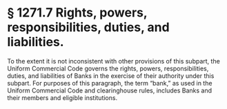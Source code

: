 # § 1271.7   Rights, powers, responsibilities, duties, and liabilities.

To the extent it is not inconsistent with other provisions of this subpart, the Uniform Commercial Code governs the rights, powers, responsibilities, duties, and liabilities of Banks in the exercise of their authority under this subpart. For purposes of this paragraph, the term “bank,” as used in the Uniform Commercial Code and clearinghouse rules, includes Banks and their members and eligible institutions.





